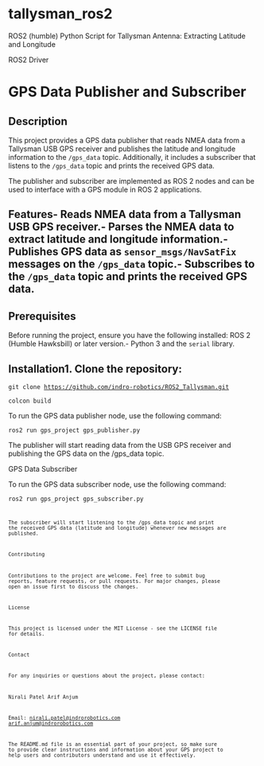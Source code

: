 # tallysman_ros2
ROS2 (humble) Python Script for Tallysman Antenna: Extracting Latitude and Longitude

ROS2 Driver


# GPS Data Publisher and Subscriber
## Description
This project provides a GPS data publisher that reads NMEA data from a Tallysman USB GPS receiver and publishes the latitude and longitude information to the `/gps_data` topic. Additionally, it includes a subscriber that listens to the `/gps_data` topic and prints the received GPS data.

The publisher and subscriber are implemented as ROS 2 nodes and can be used to interface with a GPS module in ROS 2 applications.


## Features- Reads NMEA data from a Tallysman USB GPS receiver.- Parses the NMEA data to extract latitude and longitude information.- Publishes GPS data as `sensor_msgs/NavSatFix` messages on the `/gps_data` topic.- Subscribes to the `/gps_data` topic and prints the received GPS data.


## Prerequisites
Before running the project, ensure you have the following installed:
ROS 2 (Humble Hawksbill) or later version.- Python 3 and the `serial` library.


## Installation1. Clone the repository:
   <code>git clone https://github.com/indro-robotics/ROS2_Tallysman.git</code>

   <code>colcon build</code>

   

To run the GPS data publisher node, use the following command:

<code>ros2 run gps_project gps_publisher.py</code>


The publisher will start reading data from the USB GPS receiver and publishing the GPS data on the /gps_data topic.

GPS Data Subscriber

To run the GPS data subscriber node, use the following command:

<code>ros2 run gps_project gps_subscriber.py<code>



The subscriber will start listening to the /gps_data topic and print the received GPS data (latitude and longitude) whenever new messages are published.

Contributing

Contributions to the project are welcome. Feel free to submit bug reports, feature requests, or pull requests. For major changes, please open an issue first to discuss the changes.

License

This project is licensed under the MIT License - see the LICENSE file for details.

Contact

For any inquiries or questions about the project, please contact:

Nirali Patel
Arif Anjum

Email: nirali.patel@indrorobotics.com
       arif.anjum@indrorobotics.com





The README.md file is an essential part of your project, so make sure to provide clear instructions and information about your GPS project to help users and contributors understand and use it effectively.
